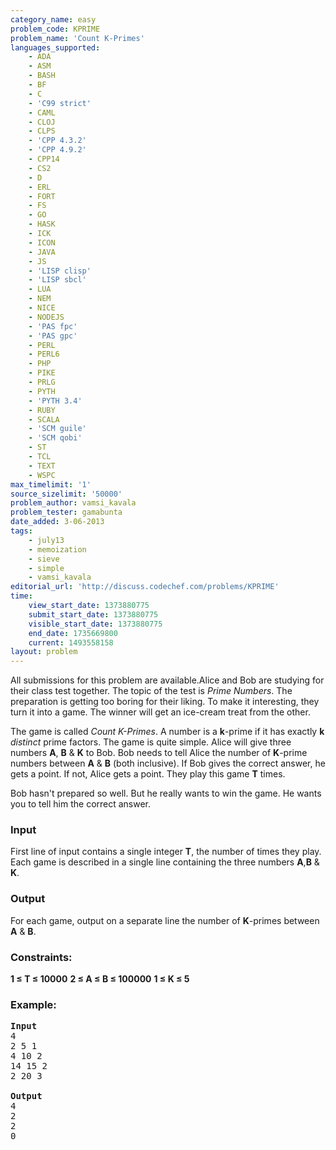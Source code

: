 ```yaml
---
category_name: easy
problem_code: KPRIME
problem_name: 'Count K-Primes'
languages_supported:
    - ADA
    - ASM
    - BASH
    - BF
    - C
    - 'C99 strict'
    - CAML
    - CLOJ
    - CLPS
    - 'CPP 4.3.2'
    - 'CPP 4.9.2'
    - CPP14
    - CS2
    - D
    - ERL
    - FORT
    - FS
    - GO
    - HASK
    - ICK
    - ICON
    - JAVA
    - JS
    - 'LISP clisp'
    - 'LISP sbcl'
    - LUA
    - NEM
    - NICE
    - NODEJS
    - 'PAS fpc'
    - 'PAS gpc'
    - PERL
    - PERL6
    - PHP
    - PIKE
    - PRLG
    - PYTH
    - 'PYTH 3.4'
    - RUBY
    - SCALA
    - 'SCM guile'
    - 'SCM qobi'
    - ST
    - TCL
    - TEXT
    - WSPC
max_timelimit: '1'
source_sizelimit: '50000'
problem_author: vamsi_kavala
problem_tester: gamabunta
date_added: 3-06-2013
tags:
    - july13
    - memoization
    - sieve
    - simple
    - vamsi_kavala
editorial_url: 'http://discuss.codechef.com/problems/KPRIME'
time:
    view_start_date: 1373880775
    submit_start_date: 1373880775
    visible_start_date: 1373880775
    end_date: 1735669800
    current: 1493558158
layout: problem
---
```

All submissions for this problem are available.Alice and Bob are studying for their class test together. The topic of the test is _Prime Numbers_. The preparation is getting too boring for their liking. To make it interesting, they turn it into a game. The winner will get an ice-cream treat from the other.

The game is called _Count K-Primes_. A number is a **k**-prime if it has exactly **k** _distinct_ prime factors. The game is quite simple. Alice will give three numbers **A**, **B** & **K** to Bob. Bob needs to tell Alice the number of **K**-prime numbers between **A** & **B** (both inclusive). If Bob gives the correct answer, he gets a point. If not, Alice gets a point. They play this game **T** times.

Bob hasn't prepared so well. But he really wants to win the game. He wants you to tell him the correct answer.

### Input

First line of input contains a single integer **T**, the number of times they play. Each game is described in a single line containing the three numbers **A**,**B** & **K**.

### Output

For each game, output on a separate line the number of **K**-primes between **A** & **B**.

### Constraints:

**1 ≤ T ≤ 10000**
**2 ≤ A ≤ B ≤ 100000**
**1 ≤ K ≤ 5**

### Example:

<pre>
<b>Input</b>
4
2 5 1
4 10 2
14 15 2
2 20 3

<b>Output</b>
4
2
2
0

</pre>